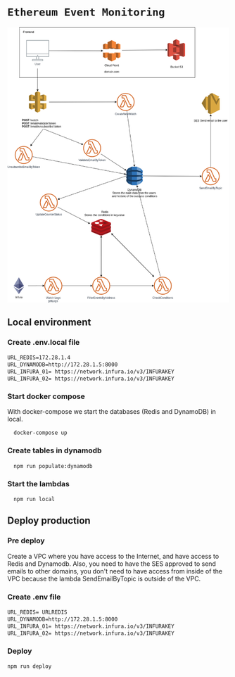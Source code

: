 # `Ethereum Event Monitoring`



![](.doc/schema.png)

## Local environment

### Create .env.local file

```
URL_REDIS=172.28.1.4
URL_DYNAMODB=http://172.28.1.5:8000
URL_INFURA_01= https://network.infura.io/v3/INFURAKEY
URL_INFURA_02= https://network.infura.io/v3/INFURAKEY

```

### Start docker compose

With docker-compose we start the databases (Redis and DynamoDB) in local.

```
  docker-compose up
```

### Create tables in dynamodb

```
  npm run populate:dynamodb
```

### Start the lambdas

```
  npm run local
```

## Deploy production

### Pre deploy

Create a VPC where you have access to the Internet, and have access to Redis and Dynamodb. Also, you need to have the SES approved to send emails to other domains, you don't need to have access from inside of the VPC because the lambda SendEmailByTopic is outside of the VPC.

### Create .env file

```
URL_REDIS= URLREDIS
URL_DYNAMODB=http://172.28.1.5:8000
URL_INFURA_01= https://network.infura.io/v3/INFURAKEY
URL_INFURA_02= https://network.infura.io/v3/INFURAKEY

```

### Deploy

```
npm run deploy

```
